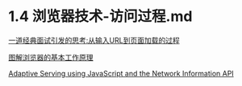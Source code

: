 # 1.4 浏览器技术-访问过程.md

[一道经典面试引发的思考:从输入URL到页面加载的过程](https://blog.csdn.net/qiuchangjun/article/details/79760994)

[图解浏览器的基本工作原理](https://zhuanlan.zhihu.com/p/47407398)

[Adaptive Serving using JavaScript and the Network Information API](https://dev.to/addyosmani/adaptive-serving-using-javascript-and-the-network-information-api-331p)
